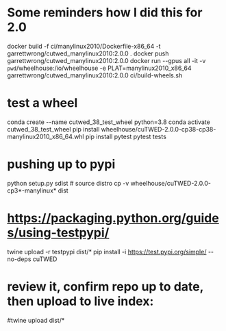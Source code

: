 # Some reminders how I did this for 2.0

docker build -f ci/manylinux2010/Dockerfile-x86_64 -t garrettwrong/cutwed_manylinux2010:2.0.0 .
docker push garrettwrong/cutwed_manylinux2010:2.0.0
docker run --gpus all -it -v `pwd`/wheelhouse:/io/wheelhouse -e PLAT=manylinux2010_x86_64 garrettwrong/cutwed_manylinux2010:2.0.0 ci/build-wheels.sh


# test a wheel
conda create --name cutwed_38_test_wheel python=3.8
conda activate cutwed_38_test_wheel
pip install wheelhouse/cuTWED-2.0.0-cp38-cp38-manylinux2010_x86_64.whl
pip install pytest
pytest tests


# pushing up to pypi
python setup.py sdist # source distro
cp -v wheelhouse/cuTWED-2.0.0-cp3*-manylinux* dist
# https://packaging.python.org/guides/using-testpypi/
twine upload -r testpypi dist/*
pip install -i https://test.pypi.org/simple/ --no-deps cuTWED
# review it, confirm repo up to date, then upload to live index:
#twine upload dist/*
